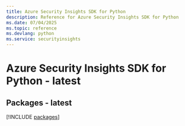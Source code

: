 ```yaml
---
title: Azure Security Insights SDK for Python
description: Reference for Azure Security Insights SDK for Python
ms.date: 07/04/2025
ms.topic: reference
ms.devlang: python
ms.service: securityinsights
---
```

# Azure Security Insights SDK for Python - latest
## Packages - latest
[!INCLUDE [packages](security-insights-index.md)]